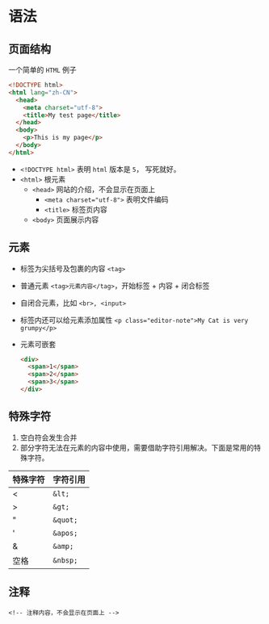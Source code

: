 # 语法

## 页面结构

一个简单的 `HTML` 例子

```html
<!DOCTYPE html>
<html lang="zh-CN">
  <head>
    <meta charset="utf-8">
    <title>My test page</title>
  </head>
  <body>
    <p>This is my page</p>
  </body>
</html>
```

* `<!DOCTYPE html>` 表明 `html` 版本是 `5`， 写死就好。
* `<html>` 根元素
  * `<head>` 网站的介绍，不会显示在页面上
    * `<meta charset="utf-8">` 表明文件编码
    * `<title>` 标签页内容
  * `<body>` 页面展示内容

## 元素

* 标签为尖括号及包裹的内容 `<tag>`
* 普通元素 `<tag>元素内容</tag>`，开始标签 + 内容 + 闭合标签
* 自闭合元素，比如 `<br>, <input>`
* 标签内还可以给元素添加属性 `<p class="editor-note">My Cat is very grumpy</p>`
* 元素可嵌套

  ```html
  <div>
    <span>1</span>
    <span>2</span>
    <span>3</span>
  </div>
  ```

## 特殊字符

1. 空白符会发生合并
2. 部分字符无法在元素的内容中使用，需要借助字符引用解决。下面是常用的特殊字符。

| 特殊字符 | 字符引用 |
| :-- | :-- |
| < | `&lt;` |
| > | `&gt;` |
| " | `&quot;` |
| ' | `&apos;` |
| & | `&amp;` |
| 空格 | `&nbsp;` |

## 注释

`<!-- 注释内容，不会显示在页面上 -->`

